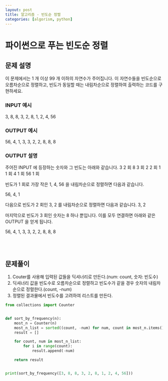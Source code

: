 ```yaml
---
layout: post
title: 알고리즘 - 빈도순 정렬
categories: [algorism, python]
---
```


# 파이썬으로 푸는 빈도순 정렬

## 문제 설명

이 문제에서는 1 개 이상 99 개 이하의 자연수가 주어집니다. 이 자연수들을 빈도순으로 오름차순으로 정렬하고,
빈도가 동일할 때는 내림차순으로 정렬하여 출력하는 코드를 구현하세요.

### INPUT 예시

3, 8, 8, 3, 2, 8, 1, 2, 4, 56

### OUTPUT 예시

56, 4, 1, 3, 3, 2, 2, 8, 8, 8

### OUTPUT 설명

주어진 INPUT 에 등장하는 숫자와 그 빈도는 아래와 같습니다.
3 2 회
8 3 회
2 2 회
1 1 회
4 1 회
56 1 회

빈도가 1 회로 가장 작은 1, 4, 56 을 내림차순으로 정렬하면 다음과 같습니다.

56, 4, 1

다음으로 빈도가 2 회인 3, 2 를 내림차순으로 정렬하면 다음과 같습니다.
3, 2

마지막으로 빈도가 3 회인 숫자는 8 하나 뿐입니다.
이를 모두 연결하면 아래와 같은 OUTPUT 을 얻게 됩니다.

56, 4, 1, 3, 3, 2, 2, 8, 8, 8

<br>
<br>

## 문제풀이

1. Couter를 사용해 입력된 값들을 딕셔너리로 만든다.(num: count, 숫자: 빈도수)
2. 딕셔너리 값을 빈도수로 오름차순으로 정렬하고 빈도수가 같을 경우 숫자의 내림차순으로 정렬한다.(count, -num)
3. 정렬된 결과물에서 빈도수를 고려하여 리스트를 만든다.

```python
from collections import Counter


def sort_by_frequency(n):
    most_n = Counter(n)
    most_n_list = sorted((count, -num) for num, count in most_n.items())
    result = []

    for count, num in most_n_list:
        for i in range(count):
            result.append(-num)

    return result


print(sort_by_frequency([3, 8, 8, 3, 2, 8, 1, 2, 4, 56]))
```